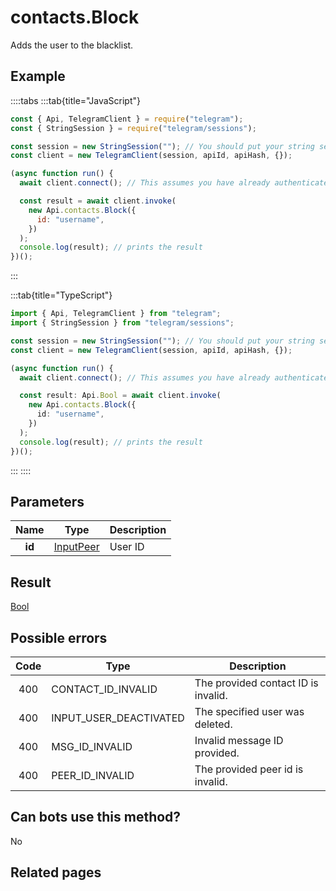 # contacts.Block

Adds the user to the blacklist.

## Example

::::tabs
:::tab{title="JavaScript"}

```js
const { Api, TelegramClient } = require("telegram");
const { StringSession } = require("telegram/sessions");

const session = new StringSession(""); // You should put your string session here
const client = new TelegramClient(session, apiId, apiHash, {});

(async function run() {
  await client.connect(); // This assumes you have already authenticated with .start()

  const result = await client.invoke(
    new Api.contacts.Block({
      id: "username",
    })
  );
  console.log(result); // prints the result
})();
```

:::

:::tab{title="TypeScript"}

```ts
import { Api, TelegramClient } from "telegram";
import { StringSession } from "telegram/sessions";

const session = new StringSession(""); // You should put your string session here
const client = new TelegramClient(session, apiId, apiHash, {});

(async function run() {
  await client.connect(); // This assumes you have already authenticated with .start()

  const result: Api.Bool = await client.invoke(
    new Api.contacts.Block({
      id: "username",
    })
  );
  console.log(result); // prints the result
})();
```

:::
::::

## Parameters

|  Name  | Type                                                  | Description |
| :----: | ----------------------------------------------------- | ----------- |
| **id** | [InputPeer](https://core.telegram.org/type/InputPeer) | User ID     |

## Result

[Bool](https://core.telegram.org/type/Bool)

## Possible errors

| Code | Type                   | Description                         |
| :--: | ---------------------- | ----------------------------------- |
| 400  | CONTACT_ID_INVALID     | The provided contact ID is invalid. |
| 400  | INPUT_USER_DEACTIVATED | The specified user was deleted.     |
| 400  | MSG_ID_INVALID         | Invalid message ID provided.        |
| 400  | PEER_ID_INVALID        | The provided peer id is invalid.    |

## Can bots use this method?

No

## Related pages
